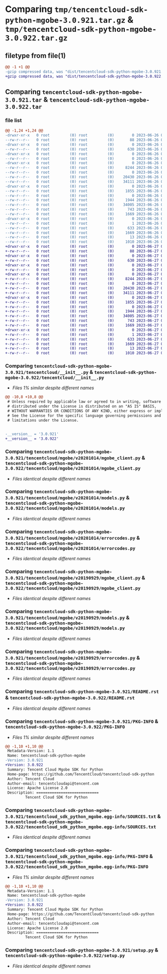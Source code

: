 # Comparing `tmp/tencentcloud-sdk-python-mgobe-3.0.921.tar.gz` & `tmp/tencentcloud-sdk-python-mgobe-3.0.922.tar.gz`

## filetype from file(1)

```diff
@@ -1 +1 @@
-gzip compressed data, was "dist/tencentcloud-sdk-python-mgobe-3.0.921.tar", last modified: Mon Jun 26 00:28:18 2023, max compression
+gzip compressed data, was "dist/tencentcloud-sdk-python-mgobe-3.0.922.tar", last modified: Tue Jun 27 00:28:35 2023, max compression
```

## Comparing `tencentcloud-sdk-python-mgobe-3.0.921.tar` & `tencentcloud-sdk-python-mgobe-3.0.922.tar`

### file list

```diff
@@ -1,24 +1,24 @@
-drwxr-xr-x   0 root         (0) root         (0)        0 2023-06-26 00:28:18.000000 tencentcloud-sdk-python-mgobe-3.0.921/
--rw-r--r--   0 root         (0) root         (0)       88 2023-06-26 00:28:18.000000 tencentcloud-sdk-python-mgobe-3.0.921/setup.cfg
-drwxr-xr-x   0 root         (0) root         (0)        0 2023-06-26 00:28:18.000000 tencentcloud-sdk-python-mgobe-3.0.921/tencentcloud/
--rw-r--r--   0 root         (0) root         (0)      630 2023-06-26 00:28:18.000000 tencentcloud-sdk-python-mgobe-3.0.921/tencentcloud/__init__.py
-drwxr-xr-x   0 root         (0) root         (0)        0 2023-06-26 00:28:18.000000 tencentcloud-sdk-python-mgobe-3.0.921/tencentcloud/mgobe/
--rw-r--r--   0 root         (0) root         (0)        0 2023-06-26 00:28:18.000000 tencentcloud-sdk-python-mgobe-3.0.921/tencentcloud/mgobe/__init__.py
-drwxr-xr-x   0 root         (0) root         (0)        0 2023-06-26 00:28:18.000000 tencentcloud-sdk-python-mgobe-3.0.921/tencentcloud/mgobe/v20201014/
--rw-r--r--   0 root         (0) root         (0)     8244 2023-06-26 00:28:18.000000 tencentcloud-sdk-python-mgobe-3.0.921/tencentcloud/mgobe/v20201014/mgobe_client.py
--rw-r--r--   0 root         (0) root         (0)        0 2023-06-26 00:28:18.000000 tencentcloud-sdk-python-mgobe-3.0.921/tencentcloud/mgobe/v20201014/__init__.py
--rw-r--r--   0 root         (0) root         (0)    20430 2023-06-26 00:28:18.000000 tencentcloud-sdk-python-mgobe-3.0.921/tencentcloud/mgobe/v20201014/models.py
--rw-r--r--   0 root         (0) root         (0)    34111 2023-06-26 00:28:18.000000 tencentcloud-sdk-python-mgobe-3.0.921/tencentcloud/mgobe/v20201014/errorcodes.py
-drwxr-xr-x   0 root         (0) root         (0)        0 2023-06-26 00:28:18.000000 tencentcloud-sdk-python-mgobe-3.0.921/tencentcloud/mgobe/v20190929/
--rw-r--r--   0 root         (0) root         (0)     1855 2023-06-26 00:28:18.000000 tencentcloud-sdk-python-mgobe-3.0.921/tencentcloud/mgobe/v20190929/mgobe_client.py
--rw-r--r--   0 root         (0) root         (0)        0 2023-06-26 00:28:18.000000 tencentcloud-sdk-python-mgobe-3.0.921/tencentcloud/mgobe/v20190929/__init__.py
--rw-r--r--   0 root         (0) root         (0)     1944 2023-06-26 00:28:18.000000 tencentcloud-sdk-python-mgobe-3.0.921/tencentcloud/mgobe/v20190929/models.py
--rw-r--r--   0 root         (0) root         (0)    34005 2023-06-26 00:28:18.000000 tencentcloud-sdk-python-mgobe-3.0.921/tencentcloud/mgobe/v20190929/errorcodes.py
--rw-r--r--   0 root         (0) root         (0)      743 2023-06-26 00:28:18.000000 tencentcloud-sdk-python-mgobe-3.0.921/README.rst
--rw-r--r--   0 root         (0) root         (0)     1669 2023-06-26 00:28:18.000000 tencentcloud-sdk-python-mgobe-3.0.921/PKG-INFO
-drwxr-xr-x   0 root         (0) root         (0)        0 2023-06-26 00:28:18.000000 tencentcloud-sdk-python-mgobe-3.0.921/tencentcloud_sdk_python_mgobe.egg-info/
--rw-r--r--   0 root         (0) root         (0)        1 2023-06-26 00:28:18.000000 tencentcloud-sdk-python-mgobe-3.0.921/tencentcloud_sdk_python_mgobe.egg-info/dependency_links.txt
--rw-r--r--   0 root         (0) root         (0)      633 2023-06-26 00:28:18.000000 tencentcloud-sdk-python-mgobe-3.0.921/tencentcloud_sdk_python_mgobe.egg-info/SOURCES.txt
--rw-r--r--   0 root         (0) root         (0)     1669 2023-06-26 00:28:18.000000 tencentcloud-sdk-python-mgobe-3.0.921/tencentcloud_sdk_python_mgobe.egg-info/PKG-INFO
--rw-r--r--   0 root         (0) root         (0)       13 2023-06-26 00:28:18.000000 tencentcloud-sdk-python-mgobe-3.0.921/tencentcloud_sdk_python_mgobe.egg-info/top_level.txt
--rw-r--r--   0 root         (0) root         (0)     1010 2023-06-26 00:28:18.000000 tencentcloud-sdk-python-mgobe-3.0.921/setup.py
+drwxr-xr-x   0 root         (0) root         (0)        0 2023-06-27 00:28:35.000000 tencentcloud-sdk-python-mgobe-3.0.922/
+-rw-r--r--   0 root         (0) root         (0)       88 2023-06-27 00:28:35.000000 tencentcloud-sdk-python-mgobe-3.0.922/setup.cfg
+drwxr-xr-x   0 root         (0) root         (0)        0 2023-06-27 00:28:35.000000 tencentcloud-sdk-python-mgobe-3.0.922/tencentcloud/
+-rw-r--r--   0 root         (0) root         (0)      630 2023-06-27 00:28:35.000000 tencentcloud-sdk-python-mgobe-3.0.922/tencentcloud/__init__.py
+drwxr-xr-x   0 root         (0) root         (0)        0 2023-06-27 00:28:35.000000 tencentcloud-sdk-python-mgobe-3.0.922/tencentcloud/mgobe/
+-rw-r--r--   0 root         (0) root         (0)        0 2023-06-27 00:28:35.000000 tencentcloud-sdk-python-mgobe-3.0.922/tencentcloud/mgobe/__init__.py
+drwxr-xr-x   0 root         (0) root         (0)        0 2023-06-27 00:28:35.000000 tencentcloud-sdk-python-mgobe-3.0.922/tencentcloud/mgobe/v20201014/
+-rw-r--r--   0 root         (0) root         (0)     8244 2023-06-27 00:28:35.000000 tencentcloud-sdk-python-mgobe-3.0.922/tencentcloud/mgobe/v20201014/mgobe_client.py
+-rw-r--r--   0 root         (0) root         (0)        0 2023-06-27 00:28:35.000000 tencentcloud-sdk-python-mgobe-3.0.922/tencentcloud/mgobe/v20201014/__init__.py
+-rw-r--r--   0 root         (0) root         (0)    20430 2023-06-27 00:28:35.000000 tencentcloud-sdk-python-mgobe-3.0.922/tencentcloud/mgobe/v20201014/models.py
+-rw-r--r--   0 root         (0) root         (0)    34111 2023-06-27 00:28:35.000000 tencentcloud-sdk-python-mgobe-3.0.922/tencentcloud/mgobe/v20201014/errorcodes.py
+drwxr-xr-x   0 root         (0) root         (0)        0 2023-06-27 00:28:35.000000 tencentcloud-sdk-python-mgobe-3.0.922/tencentcloud/mgobe/v20190929/
+-rw-r--r--   0 root         (0) root         (0)     1855 2023-06-27 00:28:35.000000 tencentcloud-sdk-python-mgobe-3.0.922/tencentcloud/mgobe/v20190929/mgobe_client.py
+-rw-r--r--   0 root         (0) root         (0)        0 2023-06-27 00:28:35.000000 tencentcloud-sdk-python-mgobe-3.0.922/tencentcloud/mgobe/v20190929/__init__.py
+-rw-r--r--   0 root         (0) root         (0)     1944 2023-06-27 00:28:35.000000 tencentcloud-sdk-python-mgobe-3.0.922/tencentcloud/mgobe/v20190929/models.py
+-rw-r--r--   0 root         (0) root         (0)    34005 2023-06-27 00:28:35.000000 tencentcloud-sdk-python-mgobe-3.0.922/tencentcloud/mgobe/v20190929/errorcodes.py
+-rw-r--r--   0 root         (0) root         (0)      743 2023-06-27 00:28:35.000000 tencentcloud-sdk-python-mgobe-3.0.922/README.rst
+-rw-r--r--   0 root         (0) root         (0)     1669 2023-06-27 00:28:35.000000 tencentcloud-sdk-python-mgobe-3.0.922/PKG-INFO
+drwxr-xr-x   0 root         (0) root         (0)        0 2023-06-27 00:28:35.000000 tencentcloud-sdk-python-mgobe-3.0.922/tencentcloud_sdk_python_mgobe.egg-info/
+-rw-r--r--   0 root         (0) root         (0)        1 2023-06-27 00:28:35.000000 tencentcloud-sdk-python-mgobe-3.0.922/tencentcloud_sdk_python_mgobe.egg-info/dependency_links.txt
+-rw-r--r--   0 root         (0) root         (0)      633 2023-06-27 00:28:35.000000 tencentcloud-sdk-python-mgobe-3.0.922/tencentcloud_sdk_python_mgobe.egg-info/SOURCES.txt
+-rw-r--r--   0 root         (0) root         (0)     1669 2023-06-27 00:28:35.000000 tencentcloud-sdk-python-mgobe-3.0.922/tencentcloud_sdk_python_mgobe.egg-info/PKG-INFO
+-rw-r--r--   0 root         (0) root         (0)       13 2023-06-27 00:28:35.000000 tencentcloud-sdk-python-mgobe-3.0.922/tencentcloud_sdk_python_mgobe.egg-info/top_level.txt
+-rw-r--r--   0 root         (0) root         (0)     1010 2023-06-27 00:28:35.000000 tencentcloud-sdk-python-mgobe-3.0.922/setup.py
```

### Comparing `tencentcloud-sdk-python-mgobe-3.0.921/tencentcloud/__init__.py` & `tencentcloud-sdk-python-mgobe-3.0.922/tencentcloud/__init__.py`

 * *Files 1% similar despite different names*

```diff
@@ -10,8 +10,8 @@
 # Unless required by applicable law or agreed to in writing, software
 # distributed under the License is distributed on an "AS IS" BASIS,
 # WITHOUT WARRANTIES OR CONDITIONS OF ANY KIND, either express or implied.
 # See the License for the specific language governing permissions and
 # limitations under the License.
 
 
-__version__ = '3.0.921'
+__version__ = '3.0.922'
```

### Comparing `tencentcloud-sdk-python-mgobe-3.0.921/tencentcloud/mgobe/v20201014/mgobe_client.py` & `tencentcloud-sdk-python-mgobe-3.0.922/tencentcloud/mgobe/v20201014/mgobe_client.py`

 * *Files identical despite different names*

### Comparing `tencentcloud-sdk-python-mgobe-3.0.921/tencentcloud/mgobe/v20201014/models.py` & `tencentcloud-sdk-python-mgobe-3.0.922/tencentcloud/mgobe/v20201014/models.py`

 * *Files identical despite different names*

### Comparing `tencentcloud-sdk-python-mgobe-3.0.921/tencentcloud/mgobe/v20201014/errorcodes.py` & `tencentcloud-sdk-python-mgobe-3.0.922/tencentcloud/mgobe/v20201014/errorcodes.py`

 * *Files identical despite different names*

### Comparing `tencentcloud-sdk-python-mgobe-3.0.921/tencentcloud/mgobe/v20190929/mgobe_client.py` & `tencentcloud-sdk-python-mgobe-3.0.922/tencentcloud/mgobe/v20190929/mgobe_client.py`

 * *Files identical despite different names*

### Comparing `tencentcloud-sdk-python-mgobe-3.0.921/tencentcloud/mgobe/v20190929/models.py` & `tencentcloud-sdk-python-mgobe-3.0.922/tencentcloud/mgobe/v20190929/models.py`

 * *Files identical despite different names*

### Comparing `tencentcloud-sdk-python-mgobe-3.0.921/tencentcloud/mgobe/v20190929/errorcodes.py` & `tencentcloud-sdk-python-mgobe-3.0.922/tencentcloud/mgobe/v20190929/errorcodes.py`

 * *Files identical despite different names*

### Comparing `tencentcloud-sdk-python-mgobe-3.0.921/README.rst` & `tencentcloud-sdk-python-mgobe-3.0.922/README.rst`

 * *Files identical despite different names*

### Comparing `tencentcloud-sdk-python-mgobe-3.0.921/PKG-INFO` & `tencentcloud-sdk-python-mgobe-3.0.922/PKG-INFO`

 * *Files 1% similar despite different names*

```diff
@@ -1,10 +1,10 @@
 Metadata-Version: 1.1
 Name: tencentcloud-sdk-python-mgobe
-Version: 3.0.921
+Version: 3.0.922
 Summary: Tencent Cloud Mgobe SDK for Python
 Home-page: https://github.com/TencentCloud/tencentcloud-sdk-python
 Author: Tencent Cloud
 Author-email: tencentcloudapi@tencent.com
 License: Apache License 2.0
 Description: ============================
         Tencent Cloud SDK for Python
```

### Comparing `tencentcloud-sdk-python-mgobe-3.0.921/tencentcloud_sdk_python_mgobe.egg-info/SOURCES.txt` & `tencentcloud-sdk-python-mgobe-3.0.922/tencentcloud_sdk_python_mgobe.egg-info/SOURCES.txt`

 * *Files identical despite different names*

### Comparing `tencentcloud-sdk-python-mgobe-3.0.921/tencentcloud_sdk_python_mgobe.egg-info/PKG-INFO` & `tencentcloud-sdk-python-mgobe-3.0.922/tencentcloud_sdk_python_mgobe.egg-info/PKG-INFO`

 * *Files 1% similar despite different names*

```diff
@@ -1,10 +1,10 @@
 Metadata-Version: 1.1
 Name: tencentcloud-sdk-python-mgobe
-Version: 3.0.921
+Version: 3.0.922
 Summary: Tencent Cloud Mgobe SDK for Python
 Home-page: https://github.com/TencentCloud/tencentcloud-sdk-python
 Author: Tencent Cloud
 Author-email: tencentcloudapi@tencent.com
 License: Apache License 2.0
 Description: ============================
         Tencent Cloud SDK for Python
```

### Comparing `tencentcloud-sdk-python-mgobe-3.0.921/setup.py` & `tencentcloud-sdk-python-mgobe-3.0.922/setup.py`

 * *Files identical despite different names*


